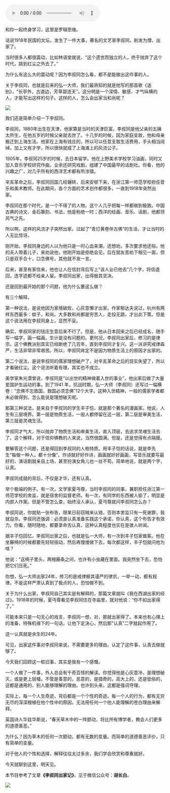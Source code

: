 <audio src="http://igetoss.cdn.igetget.com/mp3/201709/26/201709261930006949639652.mp3" controls="controls">您的浏览器不支持 audio 标签。</audio><p>和你一起终身学习，这里是罗辑思维。</p><p>话说1918年民国的文坛，发生了一件大事，著名的文艺家李叔同，削发为僧，出家了。</p><p>当时很多人都很震动，比如林语堂就说，“这个遗世而独立的人，终于抛弃了这个时代，跳到红尘之外去了。”</p><p>为什么有这么大的震动呢？因为李叔同怎么看，都不是能做出这件事的人。</p><p>关于李叔同，也就是后来的弘一大师，我们最熟知的就是他写的那首歌《送别》，“长亭外，古道边，芳草碧连天”。这分明是一个深情、敏感、才气纵横的人，才能写出这样的句子。这样的人，怎么会出家当和尚呢？</p><img src="https://piccdn.igetget.com/img/201709/26/201709262204185644927220.jpg" /><p>我们还是简单介绍一下李叔同。</p><p>李叔同，1880年出生在天津，他家算是当时的天津巨富。李叔同是他父亲的五姨太所生，在他五岁的时候父亲就去世了。十几岁的时候，因为家庭变故，他和母亲搬迁到上海生活。他家在上海有钱庄的，所以可以任意支取生活费用，手头相当阔绰。加上又有才学，所以很快就成了上海滩上的风流公子。</p><p>1905年，李叔同25岁的时候，去日本留学。他在上野美术学校学习油画，同时又加入音乐学校研究作曲，业余还研究戏剧，组建了中国最早的话剧社。你看，他的兴趣之广，对几乎所有的西洋艺术都有所涉猎。</p><p>辛亥革命之后，李叔同回国几经辗转，后来安顿下来，在浙江第一师范学校担任音乐和美术教师。在此期间，各个方面的艺术创作都很多，一直到1918年突然出家。</p><p>李叔同在那个时代，是一个不得了的人物。这个人几乎把每一样都做到极致。中国古典的诗文、金石篆刻、书法，他是称绝一时；西洋的绘画、音乐、话剧，他都领风气之先。</p><p>所以啊，这样的风流才子突然出家，过起了“青灯黄卷伴古佛”的生活，才让当时的人无比惊讶。</p><p>刚开始，李叔同身边的人以为他只是一时心血来潮，还想劝，多次要求他还俗。他的夫人带着儿子，来劝说他，他刚开始是拒绝会见，后在朋友苦劝下相见一面，但只是双手合十，口念佛号，其他就不发一言。</p><p>后来，甚至有家信来，他也让人在信封背后写上“该人业已他去”几个字，将信退回，连字迹都不给亲人留。李叔同出家，出得极其坚决。</p><p>还是回到最开始的那个问题，他为什么要这么做？</p><p>有三个解释。</p><p>第一种说法，是说他因为家境破败，心灰意懒才出家。作家郁达夫说过，杭州有两样东西最多：蚊子，和尚。大多数和尚都是穷苦人，走投无路，才出此下策。但是这个说法用在李叔同身上，显然不妥。</p><p>确实，李叔同家的钱庄生意后来不行了。但是，他从日本回来之后已经成名，随手写一幅字，画一幅画，生计是没有问题的。更何况，李叔同出家后，修习的是律宗。这个佛教派别其实已经断绝了几百年，直到李叔同才复兴。这一派讲究戒律森严，生活非常非常艰苦。所以，李叔同肯定不是因为物质生活上的原因才出家的。</p><p>第二个说法，是说李叔同的儒家理想破产了，对辛亥革命之后的现实失望了，所以才看破红尘。这个说法听着有理，其实也不成立。</p><p>美学家朱光潜曾说，李叔同是“以出世的精神做着入世的事业”，他出家后做了大量爱国护生运动的事。到了1941 年，抗战时期，弘一大师（李叔同）还写过一幅横卷：“念佛不忘救国，救国必须念佛”12个大字。这种入世精神，一般的儒家学者都未必做得到，怎么能说是理想破灭呢。</p><p>那第三种说法，是来自于李叔同的学生丰子恺，就是那个著名的漫画家。他说，人生有三层境界。第一层是物质生活，一般人都停留在这一层，第二层是审美生活，第三层是灵魂生活。</p><p>李叔同才气大，所以抛弃了物质生活和审美生活，直入顶层，去追求灵魂生活去了。这个解释，对于信仰佛教的人来说，当然很圆满。但是，还是觉得有点隔膜。</p><p>要解答这个问题，还是得回到李叔同的人格特质。用丰子恺的话说，就是李先生“每做一种人，都十分像”。作诗就好好作诗，画画就好好画画，写音乐就要写最好的，演话剧就亲自上场，甚至扮演女角儿也一丝不苟。简单地说，就是两个字，认真。</p><p>李叔同成就的背后，不仅是才华，还有认真。</p><p>举个极端的例子。有一次，文学家夏丏尊，当时李叔同的同事，兼职担任浙江第一师范学校的舍监，就是宿舍的监督老师。有一次，有同学的东西被人偷了，明显是内部人作案。但是不管怎么查，始终没人承认，夏丏尊就问李叔同怎么办？</p><p>李叔同说，你就贴一张布告，限某日前窃贼来认错，否则本舍监只有一死谢罪，我就自杀。李叔同还强调：必须是认真准备实践这个承诺，你认真，这个布告才有效力。你看，随时随地，都要拿命去认真，这种认真程度也实在是骇人听闻。</p><p>据丰子恺回忆，李叔同出家之后，也就是弘一大师，有一次到丰子恺家做客。他在坐藤椅的时候都要先轻轻摇动，然后再慢慢做下去，每次都这样，丰子恺就问他为啥？</p><p>他说：“这椅子里头，两根藤条之间，也许有小虫藏在里面。我突然坐下去，恐怕把它们压死。”</p><p>你想，弘一大师出家24年，修习的是戒律极其谨严的律宗，一举一动，都有规律。不是这样严肃认真到了极点的人，恐怕做不到。</p><p>关于为什么出家，李叔同自己其实是有解释的，那篇文章就叫《我在西湖出家的经过》。1918年的时候，夏丏尊看见李叔同住在寺庙里，就对他说：“你不如出家得了。”</p><p>可能本来只是一句无心的戏言，李叔同一想，对，那就出家得了。本来也有心理上的准备，特殊机缘下的一句话，让他下定决心，然后那“认真”二字就起作用了。</p><p>这一认真就是余生的24年。</p><p>可见，出家这件事对李叔同来说，不需要更多的理由。认定了这件事，认真去做就够了。</p><p>今天我们回顾这一桩旧事，其实是我有一个感慨。</p><p>一个人做了一件事，外人总会有千奇百怪的解读。你觉得他是心灰意冷，是理想破灭，或是更上层楼。不管是善意的，恶意的，是猎奇的，高大上的，还是低俗的，这都是通用的、别人能够理解的理由。也许到头来，这都是强词夺理。</p><p>实际上，每一个人生奇迹，背后都是一个个性的奇迹。每一个人的行为，都有无穷无尽的深深根植在他个性中的原因，无法用任何一个他人能理解的苍白理由来解释。</p><p>英国诗人华兹华斯说，“春天草木中的一阵颤动，将比所有博学者，教会人们更多的道德善恶。”</p><p>为什么？因为草木的任何一次颤动，都有无数的变量。而简单的道德善恶评价，只有简单的变量。</p><p>对于他人的个性和选择，解释往往太过多余，我们学会欣赏和尊重就好。</p><p>今天就聊到这里，明天见。</p><p>本节目参考了文章<b>《李叔同出家记》</b>，见于微信公众号：<b>胡长白</b>。</p><img src="https://piccdn.igetget.com/img/201709/26/201709262157069478908659.jpg" />